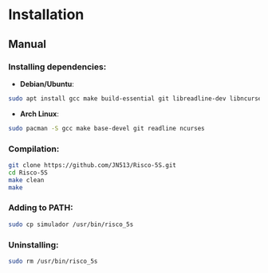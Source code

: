 # Installation

## Manual

### Installing dependencies:

- **Debian/Ubuntu**:

```bash
sudo apt install gcc make build-essential git libreadline-dev libncurses5-dev libncursesw5-dev
```

- **Arch Linux**:

```bash
sudo pacman -S gcc make base-devel git readline ncurses
```

### Compilation:

```bash
git clone https://github.com/JN513/Risco-5S.git
cd Risco-5S
make clean
make
```

### Adding to PATH:

```bash
sudo cp simulador /usr/bin/risco_5s
```

### Uninstalling:

```bash
sudo rm /usr/bin/risco_5s
```
